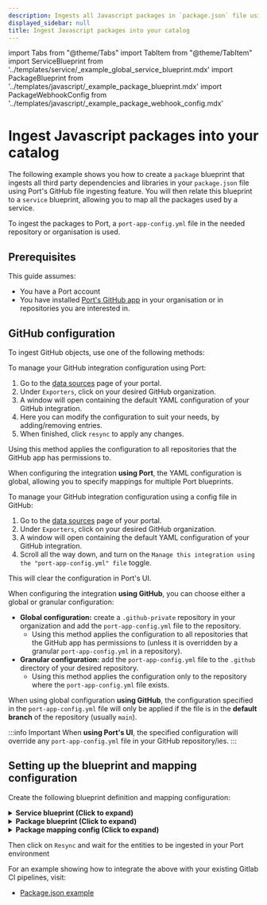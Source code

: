 ```yaml
---
description: Ingests all Javascript packages in `package.json` file using Port's GitHub file ingesting feature.
displayed_sidebar: null
title: Ingest Javascript packages into your catalog
---
```


import Tabs from "@theme/Tabs"
import TabItem from "@theme/TabItem"
import ServiceBlueprint from '../templates/service/\_example_global_service_blueprint.mdx'
import PackageBlueprint from '../templates/javascript/\_example_package_blueprint.mdx'
import PackageWebhookConfig from '../templates/javascript/\_example_package_webhook_config.mdx'

# Ingest Javascript packages into your catalog

The following example shows you how to create a `package` blueprint that ingests all third party dependencies and libraries in your `package.json` file using Port's GitHub file ingesting feature. You will then relate this blueprint to a `service` blueprint, allowing you to map all the packages used by a service.

To ingest the packages to Port, a `port-app-config.yml` file in the needed repository or organisation is used.

## Prerequisites
This guide assumes:
- You have a Port account
- You have installed [Port's GitHub app](docs/build-your-software-catalog/sync-data-to-catalog/git/github/installation.md) in your organisation or in repositories you are interested in.

## GitHub configuration

To ingest GitHub objects, use one of the following methods:

<Tabs queryString="method">

<TabItem label="Using Port's UI" value="port">

To manage your GitHub integration configuration using Port:

1. Go to the [data sources](https://app.getport.io/settings/data-sources) page of your portal.
2. Under `Exporters`, click on your desired GitHub organization.
3. A window will open containing the default YAML configuration of your GitHub integration.
4. Here you can modify the configuration to suit your needs, by adding/removing entries.
5. When finished, click `resync` to apply any changes.

Using this method applies the configuration to all repositories that the GitHub app has permissions to.

When configuring the integration **using Port**, the YAML configuration is global, allowing you to specify mappings for multiple Port blueprints.

</TabItem>

<TabItem label="Using GitHub" value="github">

To manage your GitHub integration configuration using a config file in GitHub:

1. Go to the [data sources](https://app.getport.io/settings/data-sources) page of your portal.
2. Under `Exporters`, click on your desired GitHub organization.
3. A window will open containing the default YAML configuration of your GitHub integration.
4. Scroll all the way down, and turn on the `Manage this integration using the "port-app-config.yml" file` toggle.

This will clear the configuration in Port's UI.

When configuring the integration **using GitHub**, you can choose either a global or granular configuration:

- **Global configuration:** create a `.github-private` repository in your organization and add the `port-app-config.yml` file to the repository.
  - Using this method applies the configuration to all repositories that the GitHub app has permissions to (unless it is overridden by a granular `port-app-config.yml` in a repository).
- **Granular configuration:** add the `port-app-config.yml` file to the `.github` directory of your desired repository.
  - Using this method applies the configuration only to the repository where the `port-app-config.yml` file exists.

When using global configuration **using GitHub**, the configuration specified in the `port-app-config.yml` file will only be applied if the file is in the **default branch** of the repository (usually `main`).

</TabItem>

</Tabs>

:::info Important
When **using Port's UI**, the specified configuration will override any `port-app-config.yml` file in your GitHub repository/ies.
:::

## Setting up the blueprint and mapping configuration

Create the following blueprint definition and mapping configuration:

<details>
<summary><b>Service blueprint (Click to expand)</b></summary>

```json showLineNumbers
{
  "identifier": "service",
  "title": "Service",
  "icon": "Service",
  "schema": {
    "properties": {
      "description": {
        "title": "Description",
        "type": "string"
      }
    },
    "required": []
  },
  "mirrorProperties": {},
  "calculationProperties": {},
  "relations": {}
}
```

</details>

<details>
<summary><b>Package blueprint (Click to expand)</b></summary>

```json showLineNumbers
{
  "identifier": "package",
  "description": "This blueprint represents a software package file in our catalog",
  "title": "Package",
  "icon": "Package",
  "schema": {
    "properties": {
      "version": {
        "type": "string",
        "title": "Depedency Version"
      }
    },
    "required": []
  },
  "mirrorProperties": {},
  "calculationProperties": {},
  "relations": {
    "service": {
      "title": "Service",
      "target": "service",
      "required": false,
      "many": true
    }
  }
}
```

</details>

<details>
<summary><b>Package mapping config (Click to expand)</b></summary>

```yaml showLineNumbers
resources:
  - kind: file
    selector:
      query: 'true'
      files:
        - path: '**/package.json'
    port:
      itemsToParse: .file.content.dependencies | to_entries
      entity:
        mappings:
          # Since identifier cannot contain special characters, we are using jq to remove them
          identifier: >-
            .item.key + "_" + if (.item.value | startswith("^")) then
            .item.value[1:] else .item.value end
          title: .item.key + "@" + .item.value
          blueprint: '"package"'
          properties:
            package: .item.key
            version: .item.value
          relations:
            service: .repo.name
```

</details>

Then click on `Resync` and wait for the entities to be ingested in your Port environment

For an example showing how to integrate the above with your existing Gitlab CI pipelines, visit:

- [Package.json example](https://github.com/port-labs/package-json-webhook-example)
